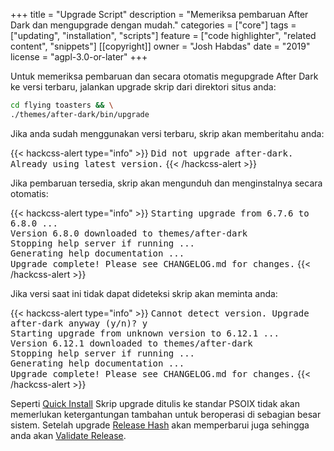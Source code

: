 +++
title = "Upgrade Script"
description = "Memeriksa pembaruan After Dark dan mengupgrade dengan mudah."
categories = ["core"]
tags = ["updating", "installation", "scripts"]
feature = ["code highlighter", "related content", "snippets"]
[[copyright]]
  owner = "Josh Habdas"
  date = "2019"
  license = "agpl-3.0-or-later"
+++

Untuk memeriksa pembaruan dan secara otomatis megupgrade After Dark ke versi terbaru, jalankan upgrade skrip dari direktori situs anda:

```sh
cd flying toasters && \
./themes/after-dark/bin/upgrade
```

Jika anda sudah menggunakan versi terbaru, skrip akan memberitahu anda:

{{< hackcss-alert type="info" >}}
<samp class="muted">Did not upgrade after-dark. Already using latest version.</samp>
{{< /hackcss-alert >}}

Jika pembaruan tersedia, skrip akan mengunduh dan menginstalnya secara otomatis:

{{< hackcss-alert type="info" >}}
<samp class="muted">Starting upgrade from 6.7.6 to 6.8.0 ...<br>
Version 6.8.0 downloaded to themes/after-dark<br>
Stopping help server if running ...</br>
Generating help documentation ...<br>
Upgrade complete! Please see CHANGELOG.md for changes.</samp>
{{< /hackcss-alert >}}

Jika versi saat ini tidak dapat dideteksi skrip akan meminta anda:

{{< hackcss-alert type="info" >}}
<samp class="muted">Cannot detect version. Upgrade after-dark anyway (y/n)? y<br>
Starting upgrade from unknown version to 6.12.1 ...<br>
Version 6.12.1 downloaded to themes/after-dark<br>
Stopping help server if running ...</br>
Generating help documentation ...<br>
Upgrade complete! Please see CHANGELOG.md for changes.</samp>
{{< /hackcss-alert >}}

Seperti [Quick Install](../quick-install) Skrip upgrade ditulis ke standar PSOIX tidak akan memerlukan ketergantungan tambahan untuk beroperasi di sebagian besar sistem. Setelah upgrade [Release Hash](../release-hashes) akan memperbarui juga sehingga anda akan [Validate Release](/validate).
